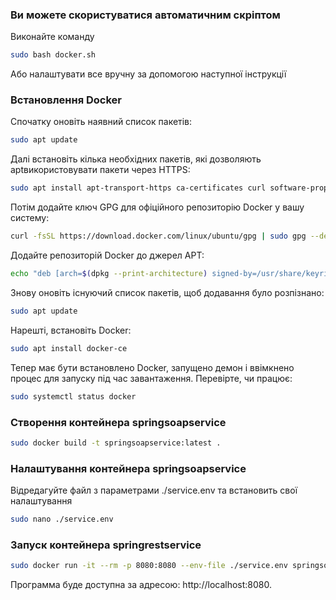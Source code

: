 ### Ви можете скористуватися автоматичним скріптом 
Виконайте команду
```bash
sudo bash docker.sh 
```
Або налаштувати все вручну за допомогою наступної інструкції

### Встановлення Docker

Спочатку оновіть наявний список пакетів:
```bash
sudo apt update 
```
Далі встановіть кілька необхідних пакетів, які дозволяють aptвикористовувати пакети через HTTPS:
```bash
sudo apt install apt-transport-https ca-certificates curl software-properties-common
```
Потім додайте ключ GPG для офіційного репозиторію Docker у вашу систему:
```bash
curl -fsSL https://download.docker.com/linux/ubuntu/gpg | sudo gpg --dearmor -o /usr/share/keyrings/docker-archive-keyring.gpg
```
Додайте репозиторій Docker до джерел APT:
```bash
echo "deb [arch=$(dpkg --print-architecture) signed-by=/usr/share/keyrings/docker-archive-keyring.gpg] https://download.docker.com/linux/ubuntu $(lsb_release -cs) stable" | sudo tee /etc/apt/sources.list.d/docker.list > /dev/null
```
Знову оновіть існуючий список пакетів, щоб додавання було розпізнано:
```bash
sudo apt update 
```
Нарешті, встановіть Docker:
```bash
sudo apt install docker-ce
```
Тепер має бути встановлено Docker, запущено демон і ввімкнено процес для запуску під час завантаження. Перевірте, чи працює:
```bash
sudo systemctl status docker
```
### Створення контейнера springsoapservice
```bash
sudo docker build -t springsoapservice:latest .
```
### Налаштування контейнера springsoapservice
Відредагуйте файл з параметрами ./service.env та встановить свої налаштування

```bash
sudo nano ./service.env
```

### Запуск контейнера springrestservice
```bash
sudo docker run -it --rm -p 8080:8080 --env-file ./service.env springsoapservice:latest
```

Программа буде доступна за адресою: http://localhost:8080.
